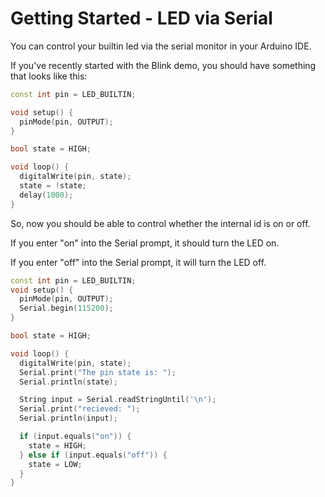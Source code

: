 # Getting Started - LED via Serial

You can control your builtin led via the serial monitor in your Arduino IDE.

If you've recently started with the Blink demo, you should have something that looks like this:

```cpp
const int pin = LED_BUILTIN;

void setup() {
  pinMode(pin, OUTPUT);
}

bool state = HIGH;

void loop() {
  digitalWrite(pin, state);
  state = !state;
  delay(1000);
}
```

So, now you should be able to control whether the internal id is on or off.

If you enter "on" into the Serial prompt, it should turn the LED on.

If you enter "off" into the Serial prompt, it will turn the LED off.

```cpp
const int pin = LED_BUILTIN;
void setup() {
  pinMode(pin, OUTPUT);
  Serial.begin(115200);
}

bool state = HIGH;

void loop() {
  digitalWrite(pin, state);
  Serial.print("The pin state is: ");
  Serial.println(state);

  String input = Serial.readStringUntil('\n');
  Serial.print("recieved: ");
  Serial.println(input);

  if (input.equals("on")) {
    state = HIGH;
  } else if (input.equals("off")) {
    state = LOW;
  }
}
```



